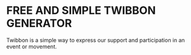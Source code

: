 # FREE AND SIMPLE TWIBBON GENERATOR

Twibbon is a simple way to express our support and participation in an event or movement.

